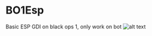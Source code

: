# BO1Esp
Basic ESP GDI on black ops 1, only work on bot 
![alt text](https://www.noelshack.com/2022-46-3-1668603338-capture.png)

